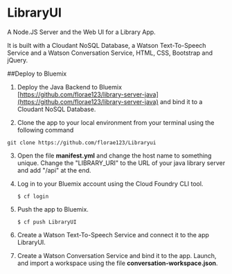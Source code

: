 # LibraryUI
A Node.JS Server and the Web UI for a Library App.

It is built with a Cloudant NoSQL Database, a Watson Text-To-Speech Service and a Watson Conversation Service, HTML, CSS, Bootstrap and jQuery.

##Deploy to Bluemix

1. Deploy the Java Backend to Bluemix [https://github.com/florae123/library-server-java](https://github.com/florae123/library-server-java) and bind it to a Cloudant NoSQL Database.

2. Clone the app to your local environment from your terminal using the following command

  ```
  git clone https://github.com/florae123/Libraryui
  ```
3. Open the file **manifest.yml** and change the host name to something unique. Change the "LIBRARY_URI" to the URL of your java library server and add "/api" at the end.

4. Log in to your Bluemix account using the Cloud Foundry CLI tool.

	```
	$ cf login
	```

5. Push the app to Bluemix.

	```
	$ cf push LibraryUI
	```

6. Create a Watson Text-To-Speech Service and connect it to the app LibraryUI.

7. Create a Watson Conversation Service and bind it to the app. Launch, and import a workspace using the file **conversation-workspace.json**.

